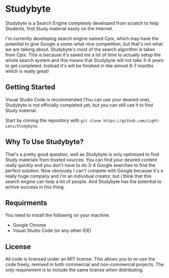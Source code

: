 # Studybyte
Studybyte is a Search Engine completely developed from scratch to help Students, find Study material easily on the Internet.

I'm currently developing search engine named Cpix, which may have the potential to give Google a some-what nice competition, but that's not what we are talking about. Studybyte's most of the search algorithm is taken from Cpix. This is because it's saved me a lot of time to actually setup the whole search system and this means that Studybyte will not take 3-4 years to get completed. Instead it's will be finished in like almost 6-7 months which is really great!

## Getting Started
Visual Studio Code is recommended (You can use your desired one), Studybyte is not officially completed yet, but you can still use it to find Study material.

Start by cloning the repository with `git clone https://github.com/Light-Lens/Studybyte`.

## Why To Use Studybyte?
That's a pretty good question, well as Studybyte is only optimized to find Study materials from trusted sources. You can find your desired content really quickly and you don't have to do 3-4 Google searches to find the perfect solution. Now obviously I can't compete with Google because it's a really huge company and i'm an individual creator, but i think that this search engine can help a lot of people. And Studybyte has the potential to achive success in this thing.

## Requirments
You need to install the following on your machine.<br />
- Google Chrome
- Visual Studio Code (or any other IDE)

## License
All code is licensed under an MIT license. This allows you to re-use the code freely, remixed in both commercial and non-commercial projects. The only requirement is to include the same license when distributing.
